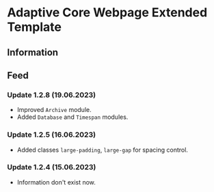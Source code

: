 # Adaptive Core Webpage Extended Template

## Information

## Feed
### Update 1.2.8 (19.06.2023)
- Improved `Archive` module.
- Added `Database` and `Timespan` modules.

### Update 1.2.5 (16.06.2023)
- Added classes `large-padding`, `large-gap` for spacing control.  

### Update 1.2.4 (15.06.2023)
- Information don't exist now.  